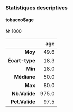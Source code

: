 ### Statistiques descriptives  
#### tobacco$age  
**N:** 1000  

|         &nbsp; |   age |
|---------------:|------:|
|        **Moy** |  49.6 |
| **Écart-type** |  18.3 |
|        **Min** |  18.0 |
|    **Médiane** |  50.0 |
|        **Max** |  80.0 |
|  **Nb.Valide** | 975.0 |
| **Pct.Valide** |  97.5 |
